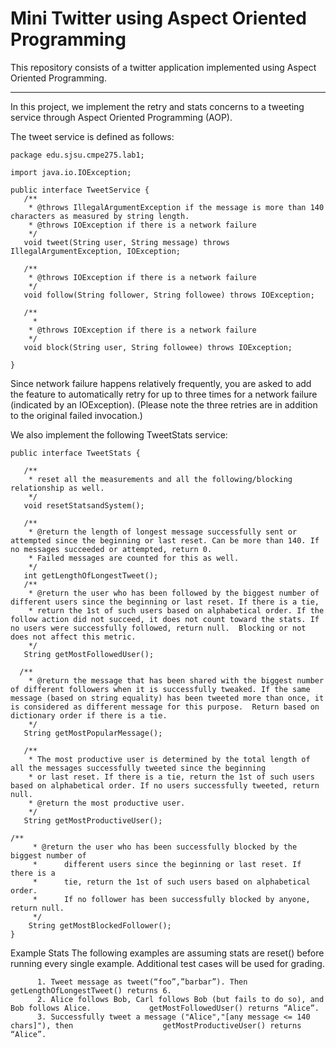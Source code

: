 # Mini Twitter using Aspect Oriented Programming
This repository consists of a twitter application implemented using Aspect Oriented Programming.
___

In this project, we implement the retry and stats concerns to a tweeting service through Aspect Oriented Programming (AOP). 

The tweet service is defined as follows:

    package edu.sjsu.cmpe275.lab1;
    
    import java.io.IOException;
    
    public interface TweetService {
       /**
        * @throws IllegalArgumentException if the message is more than 140 characters as measured by string length.
        * @throws IOException if there is a network failure
        */
       void tweet(String user, String message) throws IllegalArgumentException, IOException;
    
       /**
        * @throws IOException if there is a network failure
        */
       void follow(String follower, String followee) throws IOException;
    
       /**
         * 
        * @throws IOException if there is a network failure
        */
       void block(String user, String followee) throws IOException;
    
    }

Since network failure happens relatively frequently, you are asked to add the feature to automatically retry for up to three times for a network failure (indicated by an IOException). (Please note the three retries are in addition to the original failed invocation.)

We also implement the following TweetStats service:

    public interface TweetStats {

       /**
        * reset all the measurements and all the following/blocking relationship as well.
        */
       void resetStatsandSystem();

       /**
        * @return the length of longest message successfully sent or attempted since the beginning or last reset. Can be more than 140. If no messages succeeded or attempted, return 0.
        * Failed messages are counted for this as well.
        */
       int getLengthOfLongestTweet();
       /**
        * @return the user who has been followed by the biggest number of different users since the beginning or last reset. If there is a tie,
        * return the 1st of such users based on alphabetical order. If the follow action did not succeed, it does not count toward the stats. If no users were successfully followed, return null.  Blocking or not does not affect this metric.
        */
       String getMostFollowedUser();

      /**
        * @return the message that has been shared with the biggest number of different followers when it is successfully tweaked. If the same message (based on string equality) has been tweeted more than once, it is considered as different message for this purpose.  Return based on dictionary order if there is a tie.
        */
       String getMostPopularMessage();

       /**
        * The most productive user is determined by the total length of all the messages successfully tweeted since the beginning
        * or last reset. If there is a tie, return the 1st of such users based on alphabetical order. If no users successfully tweeted, return null.
        * @return the most productive user.
        */
       String getMostProductiveUser();

    /**
         * @return the user who has been successfully blocked by the biggest number of
         *     	different users since the beginning or last reset. If there is a
         *     	tie, return the 1st of such users based on alphabetical order.
         *     	If no follower has been successfully blocked by anyone, return null.
         */
        String getMostBlockedFollower();
    }
    
Example Stats
The following examples are assuming stats are reset() before running every single example. Additional test cases will be used for grading.

          1. Tweet message as tweet(“foo”,”barbar”). Then getLengthOfLongestTweet() returns 6.
          2. Alice follows Bob, Carl follows Bob (but fails to do so), and Bob follows Alice.             getMostFollowedUser() returns “Alice”.
          3. Successfully tweet a message ("Alice","[any message <= 140 chars]"), then                    getMostProductiveUser() returns “Alice”.

